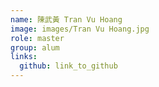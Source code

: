 ```yaml
---
name: 陳武黃 Tran Vu Hoang 
image: images/Tran Vu Hoang.jpg 
role: master
group: alum
links:
  github: link_to_github 
---
```

